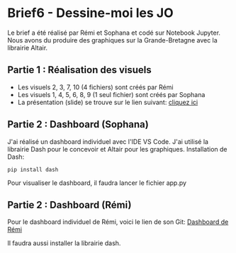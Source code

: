 # Brief6 - Dessine-moi les JO

Le brief a été réalisé par Rémi et Sophana et codé sur Notebook Jupyter. Nous avons du produire des graphiques sur la Grande-Bretagne avec la librairie Altair.

## Partie 1 : Réalisation des visuels

- Les visuels 2, 3, 7, 10 (4 fichiers) sont créés par Rémi 
- Les visuels 1, 4, 5, 6, 8, 9 (1 seul fichier) sont créés par Sophana
- La présentation (slide) se trouve sur le lien suivant: [cliquez ici](https://docs.google.com/presentation/d/1zkDZzvX4KBJo2newdn2QhQHlNsBromniX_b-G91pJsE/edit#slide=id.g17dc1895843_0_84)


## Partie 2 : Dashboard (Sophana)

J'ai réalisé un dashboard individuel avec l'IDE VS Code. J'ai utilisé la librairie Dash pour le concevoir et Altair pour les graphiques.
Installation de Dash:
```
pip install dash
```
Pour visualiser le dashboard, il faudra lancer le fichier app.py

## Partie 2 : Dashboard (Rémi)

Pour le dashboard individuel de Rémi, voici le lien de son Git: 
[Dashboard de Rémi](https://github.com/rpdev63/dashboard_jo)

Il faudra aussi installer la librairie dash.
